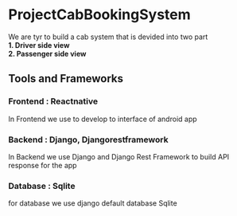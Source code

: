 # ProjectCabBookingSystem 
We are tyr to build a cab system that is devided into two part <br>
**1. Driver side view** <br>
**2. Passenger side view**<br>

## Tools and Frameworks 
### **Frontend :** Reactnative<br>
In Frontend we use to develop to interface of android app<br>
### **Backend :** Django, Djangorestframework 
In Backend we use Django and Django Rest Framework to build API response for the app 
### **Database :** Sqlite
for database we use django default database Sqlite
